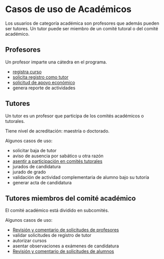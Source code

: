 # Casos de uso de Académicos

Los usuarios de categoría académica son profesores que además pueden
ser tutores. Un tutor puede ser miembro de un comité tutoral o del
comité académico.


## Profesores

Un profesor imparte una cátedra en el programa.

- [registra curso](registrar_curso.md)
- [solicita registro como tutor](registrar_profesor_como_tutor.md)
- [solicitud de apoyo económico](solicitud_de_apoyo_economico.md)
- genera reporte de actividades

## Tutores

Un tutor es un profesor que participa de los comités académicos o
tutorales.

Tiene nivel de acreditación: maestría o doctorado.

Algunos casos de uso:

- solicitar baja de tutor
- aviso de ausencia por sabático u otra razón
- [asentir a participación en comités tutorales](respuesta_a_la_solicitud_del_alumno.md)
- jurados de candidatura
- jurado de grado
- validación de actividad complementaria de alumno bajo su tutoría
- generar acta de candidatura

## Tutores miembros del comité académico

El comité académico está dividido en subcomités.

Algunos casos de uso:
- [Revisión y comentario de solicitudes de profesores](revision_comentarios_solicitudes_profesores.md)
- validar solicitudes de registro de tutor
- autorizar cursos
- asentar observaciones a exámenes de candidatura
- [Revisión y comentario de solicitudes de alumnos](revision_comentarios_solicitudes_alumnos.md)




